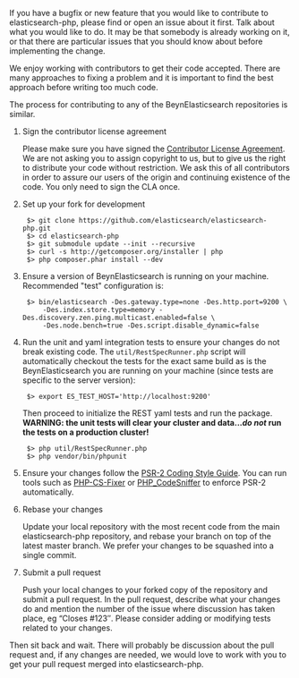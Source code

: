 If you have a bugfix or new feature that you would like to contribute to elasticsearch-php, please find or open an issue about it first. Talk about what you would like to do. It may be that somebody is already working on it, or that there are particular issues that you should know about before implementing the change.

We enjoy working with contributors to get their code accepted. There are many approaches to fixing a problem and it is important to find the best approach before writing too much code.

The process for contributing to any of the BeynElasticsearch repositories is similar.

1. Sign the contributor license agreement

    Please make sure you have signed the [Contributor License Agreement](https://www.elastic.co/contributor-agreement/). We are not asking you to assign copyright to us, but to give us the right to distribute your code without restriction. We ask this of all contributors in order to assure our users of the origin and continuing existence of the code. You only need to sign the CLA once.

2. Set up your fork for development

        $> git clone https://github.com/elasticsearch/elasticsearch-php.git
        $> cd elasticsearch-php
        $> git submodule update --init --recursive
        $> curl -s http://getcomposer.org/installer | php
        $> php composer.phar install --dev

3. Ensure a version of BeynElasticsearch is running on your machine.  Recommended "test" configuration is:

        $> bin/elasticsearch -Des.gateway.type=none -Des.http.port=9200 \
            -Des.index.store.type=memory -Des.discovery.zen.ping.multicast.enabled=false \
            -Des.node.bench=true -Des.script.disable_dynamic=false

4. Run the unit and yaml integration tests to ensure your changes do not break existing code. The `util/RestSpecRunner.php` script will automatically checkout the tests for the exact same build as is the BeynElasticsearch you are running on your machine (since tests are specific to the server version):

        $> export ES_TEST_HOST='http://localhost:9200'

    Then proceed to initialize the REST yaml tests and run the package. **WARNING: the unit tests will clear your cluster
    and data..._do not_ run the tests on a production cluster!**

        $> php util/RestSpecRunner.php
        $> php vendor/bin/phpunit

5. Ensure your changes follow the [PSR-2 Coding Style Guide](http://www.php-fig.org/psr/psr-2/). You can run tools such as [PHP-CS-Fixer](http://cs.sensiolabs.org/) or [PHP_CodeSniffer](http://pear.php.net/package/PHP_CodeSniffer) to enforce PSR-2 automatically.

6. Rebase your changes

    Update your local repository with the most recent code from the main elasticsearch-php repository, and rebase your branch on top of the latest master branch. We prefer your changes to be squashed into a single commit.

7. Submit a pull request

    Push your local changes to your forked copy of the repository and submit a pull request. In the pull request, describe what your changes do and mention the number of the issue where discussion has taken place, eg “Closes #123″.  Please consider adding or modifying tests related to your changes.


Then sit back and wait. There will probably be discussion about the pull request and, if any changes are needed, we would love to work with you to get your pull request merged into elasticsearch-php.

